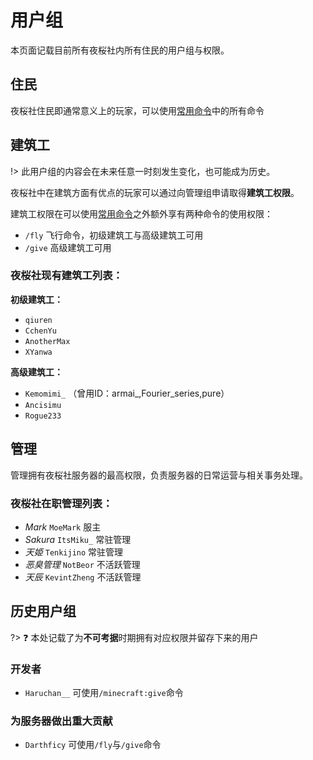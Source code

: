 # 用户组

本页面记载目前所有夜桜社内所有住民的用户组与权限。

## 住民

夜桜社住民即通常意义上的玩家，可以使用[常用命令](NS_Server/commands.md)中的所有命令

## 建筑工

!> 此用户组的内容会在未来任意一时刻发生变化，也可能成为历史。

夜桜社中在建筑方面有优点的玩家可以通过向管理组申请取得**建筑工权限**。

建筑工权限在可以使用[常用命令](NS_Server/commands.md)之外额外享有两种命令的使用权限：

- `/fly` 飞行命令，初级建筑工与高级建筑工可用
- `/give` 高级建筑工可用

### 夜桜社现有建筑工列表：

**初级建筑工：**

- `qiuren`
- `CchenYu`
- `AnotherMax`
- `XYanwa`

**高级建筑工：**

- `Kemomimi_` （曾用ID：armai_,Fourier_series,pure）
- `Ancisimu`
- `Rogue233`

## 管理

管理拥有夜桜社服务器的最高权限，负责服务器的日常运营与相关事务处理。

### 夜桜社在职管理列表：

- *Mark* `MoeMark` 服主
- *Sakura* `ItsMiku_` 常驻管理
- *天姫* `Tenkijino` 常驻管理
- *恶臭管理* `NotBeor` 不活跃管理
- *天辰* `KevintZheng` 不活跃管理

## 历史用户组

?> ❓ 本处记载了为**不可考据**时期拥有对应权限并留存下来的用户

### 开发者

- `Haruchan__` 可使用`/minecraft:give`命令

### 为服务器做出重大贡献

- `Darthficy` 可使用`/fly`与`/give`命令

